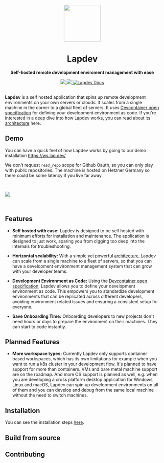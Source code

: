 <div align="center">
  <img width=120 height=120 src="https://github.com/lapce/lapdev/assets/164527084/e8ca611c-6288-4ceb-abdd-55f50b43f2a3"></img>

  # Lapdev
  
  **Self-hosted remote development enviroment management with ease**
</div>

<div align="center">
  <a href="https://github.com/lapce/lapdev/actions/workflows/ci.yml" target="_blank">
    <img src="https://github.com/lapce/lapdev/actions/workflows/ci.yml/badge.svg" />
  </a>
  <a href="https://discord.gg/DTZNfz3Ung" target="_blank">
    <img src="https://img.shields.io/discord/946858761413328946?logo=discord" />
  </a>
  <a href="https://docs.lap.dev" target="_blank">
      <img src="https://img.shields.io/static/v1?label=Docs&message=docs.lap.dev&color=blue" alt="Lapdev Docs">
  </a>
</div>
<br>

**Lapdev** is a self hosted application that spins up remote development environments on your own servers or clouds. It scales from a single machine in the corner to a global fleet of servers. It uses [Devcontainer open specification](https://containers.dev/) for defining your development environment as code. If you’re interested in a deep dive into how Lapdev works, you can read about its [architecture](https://docs.lap.dev/administration/architecture) here.

## Demo

You can have a quick feel of how Lapdev works by going to our demo installation https://ws.lap.dev/

We don't request `read_repo` scope for Github Oauth, so you can only play with public repositories. The machine is hosted on Hetzner Germany so there could be some latency if you live far away. 

<br>

![](https://lap.dev/images/screenshot.png) 

<br>

## Features

- **Self hosted with ease:** Lapdev is designed to be self hosted with minimum efforts for installation and maintenance. The application is designed to just work, sparing you from digging too deep into the internals for troubleshooting. 

- **Horizontal scalability:** With a simple yet powerful [architecture](https://docs.lap.dev/administration/architecture), Lapdev can scale from a single machine to a fleet of servers, so that you can have a development environment management system that can grow with your developer teams.

- **Development Environment as Code:** Using the [Devcontainer open specification](https://containers.dev/), Lapdev allows you to define your development environment as code. This empowers you to standardize development environments that can be replicated across different developers, avoiding environment related issues and ensuring a consistent setup for everyone.

- **Save Onboarding Time:** Onboarding developers to new projects don't need hours or days to prepare the environment on their machines. They can start to code instantly.

## Planned Features

- **More workspace types:** Currently Lapdev only supports container based workspaces, which has its own limitations for example when you want to run a k8s cluster in your development flow. It's planned to have support for more than containers. VMs and bare metal machine support are on the roadmap. And more OS support is planned as well, e.g. when you are developing a cross platform desktop application for Windows, Linux and macOS, Lapdev can spin up development environments on all of them and you can develop and debug from the same local machine without the need to switch machines.  

## Installation

You can see the installation steps [here](https://docs.lap.dev/installation/quickstart).

## Build from source

## Contributing
